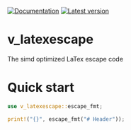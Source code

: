 [![Documentation](https://docs.rs/v_latexescape/badge.svg)](https://docs.rs/v_latexescape/) [![Latest version](https://img.shields.io/crates/v/v_latexescape.svg)](https://crates.io/crates/v_latexescape)

# v_latexescape

The simd optimized LaTex escape code

# Quick start

```rust
use v_latexescape::escape_fmt;

print!("{}", escape_fmt("# Header"));
```
